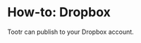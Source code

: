 # How-to: Dropbox

Tootr can publish to your Dropbox account.

<!-- vim: set wrap wm=5 syntax=mkd textwidth=78: -->
